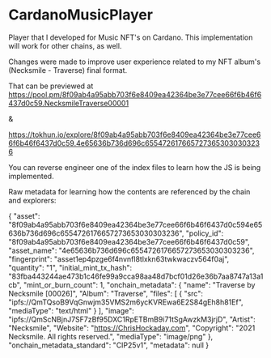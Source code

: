 # CardanoMusicPlayer
Player that I developed for Music NFT's on Cardano. This implementation will work for other chains, as well.


Changes were made to improve user experience related to my NFT album's (Necksmile - Traverse) final format.

That can be previewed at https://pool.pm/8f09ab4a95abb703f6e8409ea42364be3e77cee66f6b46f6437d0c59.NecksmileTraverse00001

&

https://tokhun.io/explore/8f09ab4a95abb703f6e8409ea42364be3e77cee66f6b46f6437d0c59.4e65636b736d696c6554726176657273653030303236

You can reverse engineer one of the index files to learn how the JS is being implemented.


Raw metadata for learning how the contents are referenced by the chain and explorers:

{
    "asset": "8f09ab4a95abb703f6e8409ea42364be3e77cee66f6b46f6437d0c594e65636b736d696c6554726176657273653030303236",
    "policy_id": "8f09ab4a95abb703f6e8409ea42364be3e77cee66f6b46f6437d0c59",
    "asset_name": "4e65636b736d696c6554726176657273653030303236",
    "fingerprint": "asset1ep4pzge6f4nvnfl8tlxkn63twkwaczv564f0aj",
    "quantity": "1",
    "initial_mint_tx_hash": "83fba443244ae473b1c46fe99a9cca98aa48d7bcf01d26e36b7aa8747a13a1cb",
    "mint_or_burn_count": 1,
    "onchain_metadata": {
        "name": "Traverse by Necksmile [00026]",
        "Album": "Traverse",
        "files": [
            {
                "src": "ipfs://QmTQsoB9VqGnwjm35VMS2m6ycKVREwa6E2S84gEh8h81Ef",
                "mediaType": "text/html"
            }
        ],
        "image": "ipfs://QmScNBjnJ7SF7zBf95DXC1RpETBmB9i71tSgAwzkM3jrjD",
        "Artist": "Necksmile",
        "Website": "https://ChrisHockaday.com",
        "Copyright": "2021 Necksmile. All rights reserved.",
        "mediaType": "image/png"
    },
    "onchain_metadata_standard": "CIP25v1",
    "metadata": null
}
